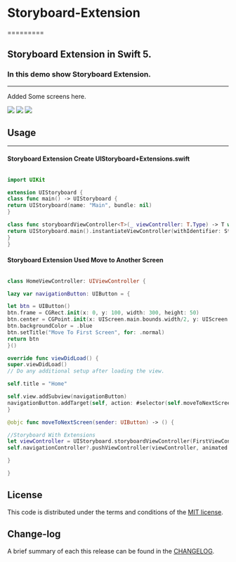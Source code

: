# Storyboard-Extension

=========

## Storyboard Extension in Swift 5.

### In this demo show Storyboard Extension.

------------
Added Some screens here.

![](https://github.com/pawankv89/Storyboard-Extension/blob/master/images/screen_1.png)
![](https://github.com/pawankv89/Storyboard-Extension/blob/master/images/screen_2.png)
![](https://github.com/pawankv89/Storyboard-Extension/blob/master/images/screen_3.png)




## Usage
------------

#### Storyboard Extension Create UIStoryboard+Extensions.swift

```swift

import UIKit

extension UIStoryboard {
class func main() -> UIStoryboard {
return UIStoryboard(name: "Main", bundle: nil)
}

class func storyboardViewController<T>(_ viewController: T.Type) -> T where T: UIViewController {
return UIStoryboard.main().instantiateViewController(withIdentifier: String(describing: viewController)) as! T
}
}


```

#### Storyboard Extension Used Move to Another Screen

```swift

class HomeViewController: UIViewController {

lazy var navigationButton: UIButton = {

let btn = UIButton()
btn.frame = CGRect.init(x: 0, y: 100, width: 300, height: 50)
btn.center = CGPoint.init(x: UIScreen.main.bounds.width/2, y: UIScreen.main.bounds.height/2)
btn.backgroundColor = .blue
btn.setTitle("Move To First Screen", for: .normal)
return btn
}()

override func viewDidLoad() {
super.viewDidLoad()
// Do any additional setup after loading the view.

self.title = "Home"

self.view.addSubview(navigationButton)
navigationButton.addTarget(self, action: #selector(self.moveToNextScreen), for: .touchUpInside)
}

@objc func moveToNextScreen(sender: UIButton) -> () {

//Storyboard With Extensions
let viewController = UIStoryboard.storyboardViewController(FirstViewController.self)
self.navigationController?.pushViewController(viewController, animated: true)

}

}


```


## License

This code is distributed under the terms and conditions of the [MIT license](LICENSE).

## Change-log

A brief summary of each this release can be found in the [CHANGELOG](CHANGELOG.mdown). 

